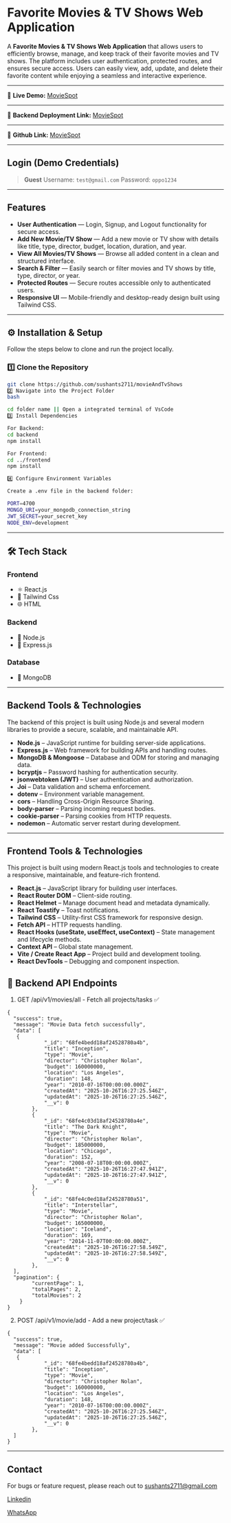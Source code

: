 # Favorite Movies & TV Shows Web Application

A **Favorite Movies & TV Shows Web Application** that allows users to efficiently browse, manage, and keep track of their favorite movies and TV shows. The platform includes user authentication, protected routes, and ensures secure access. Users can easily view, add, update, and delete their favorite content while enjoying a seamless and interactive experience.

---

🔗 **Live Demo:**
[MovieSpot](https://movie-tv-show-frontend-sushant.vercel.app/)

---

🔗 **Backend Deployment Link:**
[MovieSpot](https://backend-movie-and-tv-shows.onrender.com)

---

🔗 **Github Link:**
[MovieSpot](https://github.com/sushants2711/movieAndTvShows)

---

## Login (Demo Credentials)

> **Guest**
> Username: `test@gmail.com`
> Password: `oppo1234`

---

## Features

- **User Authentication** — Login, Signup, and Logout functionality for secure access.
- **Add New Movie/TV Show** — Add a new movie or TV show with details like title, type, director, budget, location, duration, and year.
- **View All Movies/TV Shows** — Browse all added content in a clean and structured interface.
- **Search & Filter** — Easily search or filter movies and TV shows by title, type, director, or year.
- **Protected Routes** — Secure routes accessible only to authenticated users.
- **Responsive UI** — Mobile-friendly and desktop-ready design built using Tailwind CSS.

---

## ⚙️ Installation & Setup

Follow the steps below to clone and run the project locally.

### 1️⃣ Clone the Repository

```bash
git clone https://github.com/sushants2711/movieAndTvShows
2️⃣ Navigate into the Project Folder
bash

cd folder name || Open a integrated terminal of VsCode
3️⃣ Install Dependencies

For Backend:
cd backend
npm install

For Frontend:
cd ../frontend
npm install

4️⃣ Configure Environment Variables

Create a .env file in the backend folder:

PORT=4700
MONGO_URI=your_mongodb_connection_string
JWT_SECRET=your_secret_key
NODE_ENV=development

```

---

## 🛠️ Tech Stack

### **Frontend**

- ⚛️ React.js
- 💅 Tailwind Css
- 🌐 HTML

### **Backend**

- 🧩 Node.js
- 🚀 Express.js

### **Database**

- 🍃 MongoDB

---

## Backend Tools & Technologies

The backend of this project is built using Node.js and several modern libraries to provide a secure, scalable, and maintainable API.

- **Node.js** – JavaScript runtime for building server-side applications.
- **Express.js** – Web framework for building APIs and handling routes.
- **MongoDB & Mongoose** – Database and ODM for storing and managing data.
- **bcryptjs** – Password hashing for authentication security.
- **jsonwebtoken (JWT)** – User authentication and authorization.
- **Joi** – Data validation and schema enforcement.
- **dotenv** – Environment variable management.
- **cors** – Handling Cross-Origin Resource Sharing.
- **body-parser** – Parsing incoming request bodies.
- **cookie-parser** – Parsing cookies from HTTP requests.
- **nodemon** – Automatic server restart during development.

---

## Frontend Tools & Technologies

This project is built using modern React.js tools and technologies to create a responsive, maintainable, and feature-rich frontend.

- **React.js** – JavaScript library for building user interfaces.
- **React Router DOM** – Client-side routing.
- **React Helmet** – Manage document head and metadata dynamically.
- **React Toastify** – Toast notifications.
- **Tailwind CSS** – Utility-first CSS framework for responsive design.
- **Fetch API** – HTTP requests handling.
- **React Hooks (useState, useEffect, useContext)** – State management and lifecycle methods.
- **Context API** – Global state management.
- **Vite / Create React App** – Project build and development tooling.
- **React DevTools** – Debugging and component inspection.

## 🧩 Backend API Endpoints

1. GET /api/v1/movies/all - Fetch all projects/tasks ✅

```
{
  "success": true,
  "message": "Movie Data fetch successfully",
  "data": [
   {
            "_id": "68fe4bedd18af24528780a4b",
            "title": "Inception",
            "type": "Movie",
            "director": "Christopher Nolan",
            "budget": 160000000,
            "location": "Los Angeles",
            "duration": 148,
            "year": "2010-07-16T00:00:00.000Z",
            "createdAt": "2025-10-26T16:27:25.546Z",
            "updatedAt": "2025-10-26T16:27:25.546Z",
            "__v": 0
        },
        {
            "_id": "68fe4c03d18af24528780a4e",
            "title": "The Dark Knight",
            "type": "Movie",
            "director": "Christopher Nolan",
            "budget": 185000000,
            "location": "Chicago",
            "duration": 152,
            "year": "2008-07-18T00:00:00.000Z",
            "createdAt": "2025-10-26T16:27:47.941Z",
            "updatedAt": "2025-10-26T16:27:47.941Z",
            "__v": 0
        },
        {
            "_id": "68fe4c0ed18af24528780a51",
            "title": "Interstellar",
            "type": "Movie",
            "director": "Christopher Nolan",
            "budget": 165000000,
            "location": "Iceland",
            "duration": 169,
            "year": "2014-11-07T00:00:00.000Z",
            "createdAt": "2025-10-26T16:27:58.549Z",
            "updatedAt": "2025-10-26T16:27:58.549Z",
            "__v": 0
        },
  ],
  "pagination": {
        "currentPage": 1,
        "totalPages": 2,
        "totalMovies": 2
    }
}

```

2. POST /api/v1/movie/add - Add a new project/task ✅

```
{
  "success": true,
  "message": "Movie added Successfully",
  "data": [
   {
            "_id": "68fe4bedd18af24528780a4b",
            "title": "Inception",
            "type": "Movie",
            "director": "Christopher Nolan",
            "budget": 160000000,
            "location": "Los Angeles",
            "duration": 148,
            "year": "2010-07-16T00:00:00.000Z",
            "createdAt": "2025-10-26T16:27:25.546Z",
            "updatedAt": "2025-10-26T16:27:25.546Z",
            "__v": 0
        },
  ]
}
```

---

## Contact

For bugs or feature request, please reach out to sushants2711@gmail.com

[Linkedin](https://www.linkedin.com/in/sushant-kumar-singh-414782230)

[WhatsApp](https://wa.me/7903759760)
